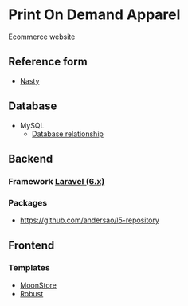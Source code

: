 # Print On Demand Apparel
Ecommerce website

## Reference form
- [Nasty](https://www.nastylifestyle.com/)

## Database
- MySQL
    - [Database relationship](https://drive.google.com/open?id=1NM3g-fG-RYaW85NKfeO5U68_t2ZrOBH4)

## Backend
### Framework [Laravel (6.x)](https://github.com/laravel/laravel)
### Packages
- https://github.com/andersao/l5-repository

## Frontend
### Templates
- [MoonStore](https://drive.google.com/open?id=1fK-53nRY1Q0iBipQhst1rQq4u2ULxrJ-)
- [Robust](https://drive.google.com/open?id=13UEkZYrHZYugWjlNgFNz1oCFDLb-Ac4G)